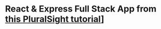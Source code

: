 # React & Express Full Stack App from [this PluralSight tutorial](https://app.pluralsight.com/library/courses/react-express-full-stack-app-build/description)]

